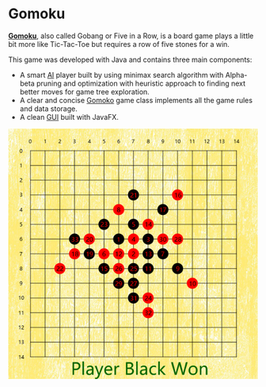 # Gomoku

[**Gomoku**](https://en.wikipedia.org/wiki/Gomoku), also called Gobang or Five in a Row, is a board game plays a little bit more like Tic-Tac-Toe but requires a row of five stones for a win.

This game was developed with Java and contains three main components:

- A smart [AI](src/game/AI.java) player built by using minimax search algorithm with Alpha-beta pruning and optimization with heuristic approach to finding next better moves for game tree exploration.
- A clear and concise [Gomoko](src/game/Gomoku.java) game class implements all the game rules and data storage.
- A clean [GUI](src/game/GomokuGUI.java) built with JavaFX.

![Gomoku](resources/gomoku.png)
